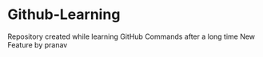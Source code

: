 # Github-Learning
Repository created while learning GitHub Commands after a long time
New Feature by pranav 